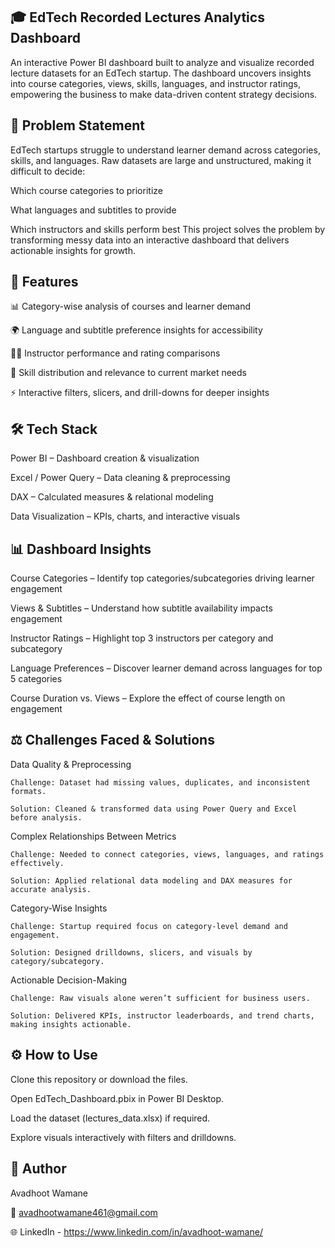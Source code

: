 ## 🎓 EdTech Recorded Lectures Analytics Dashboard

An interactive Power BI dashboard built to analyze and visualize recorded lecture datasets for an EdTech startup.
The dashboard uncovers insights into course categories, views, skills, languages, and instructor ratings, empowering the business to make data-driven content strategy decisions.

## 📝 Problem Statement

EdTech startups struggle to understand learner demand across categories, skills, and languages.
Raw datasets are large and unstructured, making it difficult to decide:

Which course categories to prioritize

What languages and subtitles to provide

Which instructors and skills perform best
This project solves the problem by transforming messy data into an interactive dashboard that delivers actionable insights for growth.

## 🚀 Features

📊 Category-wise analysis of courses and learner demand

🌍 Language and subtitle preference insights for accessibility

👨‍🏫 Instructor performance and rating comparisons

🔎 Skill distribution and relevance to current market needs

⚡ Interactive filters, slicers, and drill-downs for deeper insights

## 🛠️ Tech Stack

Power BI – Dashboard creation & visualization

Excel / Power Query – Data cleaning & preprocessing

DAX – Calculated measures & relational modeling

Data Visualization – KPIs, charts, and interactive visuals

## 📊 Dashboard Insights

Course Categories – Identify top categories/subcategories driving learner engagement

Views & Subtitles – Understand how subtitle availability impacts engagement

Instructor Ratings – Highlight top 3 instructors per category and subcategory

Language Preferences – Discover learner demand across languages for top 5 categories

Course Duration vs. Views – Explore the effect of course length on engagement

## ⚖️ Challenges Faced & Solutions

Data Quality & Preprocessing

    Challenge: Dataset had missing values, duplicates, and inconsistent formats.

    Solution: Cleaned & transformed data using Power Query and Excel before analysis.

Complex Relationships Between Metrics

    Challenge: Needed to connect categories, views, languages, and ratings effectively.

    Solution: Applied relational data modeling and DAX measures for accurate analysis.

Category-Wise Insights

    Challenge: Startup required focus on category-level demand and engagement.

    Solution: Designed drilldowns, slicers, and visuals by category/subcategory.

Actionable Decision-Making

    Challenge: Raw visuals alone weren’t sufficient for business users.

    Solution: Delivered KPIs, instructor leaderboards, and trend charts, making insights actionable.

## ⚙️ How to Use

Clone this repository or download the files.

Open EdTech_Dashboard.pbix in Power BI Desktop.

Load the dataset (lectures_data.xlsx) if required.

Explore visuals interactively with filters and drilldowns.

## 👤 Author

Avadhoot Wamane

📧 avadhootwamane461@gmail.com

🌐 LinkedIn - https://www.linkedin.com/in/avadhoot-wamane/

